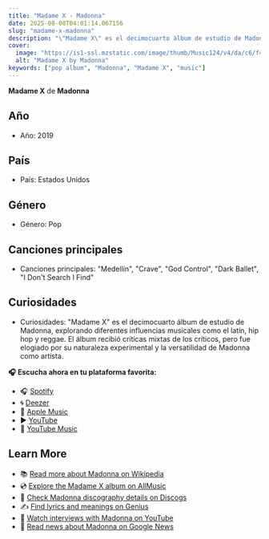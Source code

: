 ```yaml
---
title: "Madame X - Madonna"
date: 2025-08-08T04:01:14.067156
slug: "madame-x-madonna"
description: "\"Madame X\" es el decimocuarto álbum de estudio de Madonna, explorando diferentes influencias musicales como el latín, hip hop y reggae."
cover:
  image: "https://is1-ssl.mzstatic.com/image/thumb/Music124/v4/da/c6/f4/dac6f434-3b0e-71f9-0be7-318edd1699aa/00602577826078.rgb.jpg/500x500bb.jpg"
  alt: "Madame X by Madonna"
keywords: ["pop album", "Madonna", "Madame X", "music"]
---
```


**Madame X** de **Madonna**
## Año
- Año: 2019
## País
- País: Estados Unidos
## Género
- Género: Pop
## Canciones principales
- Canciones principales: "Medellín", "Crave", "God Control", "Dark Ballet", "I Don't Search I Find"
## Curiosidades
- Curiosidades: "Madame X" es el decimocuarto álbum de estudio de Madonna, explorando diferentes influencias musicales como el latín, hip hop y reggae. El álbum recibió críticas mixtas de los críticos, pero fue elogiado por su naturaleza experimental y la versatilidad de Madonna como artista.



**🎧 Escucha ahora en tu plataforma favorita:**

- 🎧 [Spotify](https://open.spotify.com/search/Madame%20X%20Madonna)
- 🌀 [Deezer](https://www.deezer.com/search/Madame%20X%20Madonna)
- 🍎 [Apple Music](https://music.apple.com/search?term=Madame%20X%20Madonna)
- ▶️ [YouTube](https://www.youtube.com/results?search_query=Madame%20X%20Madonna)
- 🎵 [YouTube Music](https://music.youtube.com/search?q=Madame%20X%20Madonna)

## Learn More

- 📚 [Read more about Madonna on Wikipedia](https://en.wikipedia.org/wiki/Madonna)
- 💿 [Explore the Madame X album on AllMusic](https://www.allmusic.com/search/albums/Madame+X)
- 📀 [Check Madonna discography details on Discogs](https://www.discogs.com/search/?q=Madame+X+Madonna&type=all)
- ✍️ [Find lyrics and meanings on Genius](https://genius.com/search?q=Madame+X%20Madonna)
- 🎤 [Watch interviews with Madonna on YouTube](https://www.youtube.com/results?search_query=Madonna+interview)
- 📰 [Read news about Madonna on Google News](https://news.google.com/search?q=Madonna)